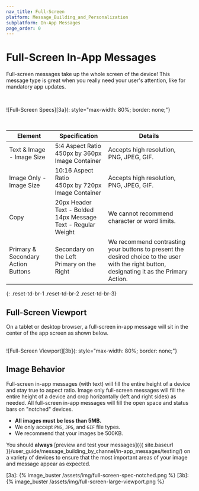 ```yaml
---
nav_title: Full-Screen
platform: Message_Building_and_Personalization
subplatform: In-App Messages
page_order: 0
---
```

# Full-Screen In-App Messages

Full-screen messages take up the whole screen of the device! This message type is great when you really need your user's attention, like for mandatory app updates.

<br>

![Full-Screen Specs][3a]{: style="max-width: 80%; border: none;"}

<br>

| Element | Specification | Details |
|---|---|---|
| Text & Image - Image Size | 5:4 Aspect Ratio <br> 450px by 360px Image Container | Accepts high resolution, PNG, JPEG, GIF. |
| Image Only - Image Size | 10:16 Aspect Ratio <br> 450px by 720px Image Container | Accepts high resolution, PNG, JPEG, GIF. |
| Copy | 20px Header Text - Bolded <br> 14px Message Text - Regular Weight | We cannot recommend character or word limits.|
| Primary & Secondary Action Buttons | Secondary on the Left <br> Primary on the Right | We recommend contrasting your buttons to present the desired choice to the user with the right button, designating it as the Primary Action. |
{: .reset-td-br-1 .reset-td-br-2 .reset-td-br-3}

## Full-Screen Viewport

On a tablet or desktop browser, a full-screen in-app message will sit in the center of the app screen as shown below.

<br>
![Full-Screen Viewport][3b]{: style="max-width: 80%; border: none;"}
<br>

## Image Behavior

Full-screen in-app messages (with text) will fill the entire height of a device and stay true to aspect ratio. Image only full-screen messages will fill the entire height of a device and crop horizontally (left and right sides) as needed. All full-screen in-app messages will fill the open space and status bars on "notched" devices.

- __All images must be less than 5MB.__
- We only accept `PNG`, `JPG`, and `GIF` file types.
- We recommend that your images be 500KB.

You should __always__ [preview and test your messages]({{ site.baseurl }}/user_guide/message_building_by_channel/in-app_messages/testing/) on a variety of devices to ensure that the most important areas of your image and message appear as expected.

[3a]: {% image_buster /assets/img/full-screen-spec-notched.png %}
[3b]: {% image_buster /assets/img/full-screen-large-viewport.png %}
